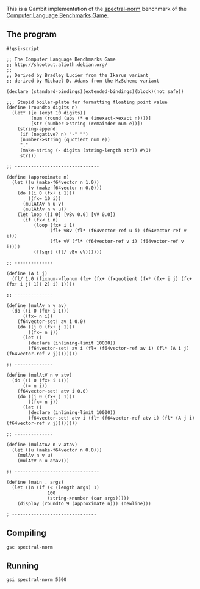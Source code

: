 This is a Gambit implementation of the
[spectral-norm](http://shootout.alioth.debian.org/gp4sandbox/benchmark.php?test=spectralnorm&lang=all)
benchmark of the [Computer Language Benchmarks
Game](Programming%20language%20shootout.md).

## The program

    #!gsi-script
    
    ;; The Computer Language Benchmarks Game
    ;; http://shootout.alioth.debian.org/
    ;;
    ;; Derived by Bradley Lucier from the Ikarus variant
    ;; derived by Michael D. Adams from the MzScheme variant
    
    (declare (standard-bindings)(extended-bindings)(block)(not safe))
    
    ;;; Stupid boiler-plate for formatting floating point value
    (define (roundto digits n)
      (let* ([e (expt 10 digits)]
             [num (round (abs (* e (inexact->exact n))))]
             [str (number->string (remainder num e))])
        (string-append
         (if (negative? n) "-" "")
         (number->string (quotient num e))
         "."
         (make-string (- digits (string-length str)) #\0)
         str)))
    
    ;; -------------------------------
    
    (define (approximate n)
      (let ((u (make-f64vector n 1.0))
            (v (make-f64vector n 0.0)))
        (do ((i 0 (fx+ i 1)))
            ((fx= 10 i))
          (mulAtAv n u v)
          (mulAtAv n v u))
        (let loop ([i 0] [vBv 0.0] [vV 0.0])
          (if (fx< i n)
              (loop (fx+ i 1)
                    (fl+ vBv (fl* (f64vector-ref u i) (f64vector-ref v i)))
                    (fl+ vV (fl* (f64vector-ref v i) (f64vector-ref v i))))
              (flsqrt (fl/ vBv vV))))))
    
    ;; --------------
    
    (define (A i j)
      (fl/ 1.0 (fixnum->flonum (fx+ (fx+ (fxquotient (fx* (fx+ i j) (fx+ (fx+ i j) 1)) 2) i) 1))))
    
    ;; --------------
    
    (define (mulAv n v av)
      (do ((i 0 (fx+ i 1)))
          ((fx= n i))
        (f64vector-set! av i 0.0)
        (do ((j 0 (fx+ j 1)))
            ((fx= n j))
          (let ()
            (declare (inlining-limit 10000))
            (f64vector-set! av i (fl+ (f64vector-ref av i) (fl* (A i j) (f64vector-ref v j))))))))
    
    ;; --------------
    
    (define (mulAtV n v atv)
      (do ((i 0 (fx+ i 1)))
          ((= n i))
        (f64vector-set! atv i 0.0)
        (do ((j 0 (fx+ j 1)))
            ((fx= n j))
          (let ()
            (declare (inlining-limit 10000))
            (f64vector-set! atv i (fl+ (f64vector-ref atv i) (fl* (A j i) (f64vector-ref v j))))))))
    
    ;; --------------
    
    (define (mulAtAv n v atav) 
      (let ((u (make-f64vector n 0.0)))
        (mulAv n v u)
        (mulAtV n u atav)))
    
    ;; -------------------------------
    
    (define (main . args)
      (let ((n (if (< (length args) 1)
                   100
                   (string->number (car args)))))
        (display (roundto 9 (approximate n))) (newline)))
    
    ; -------------------------------

## Compiling

    gsc spectral-norm

## Running

    gsi spectral-norm 5500
